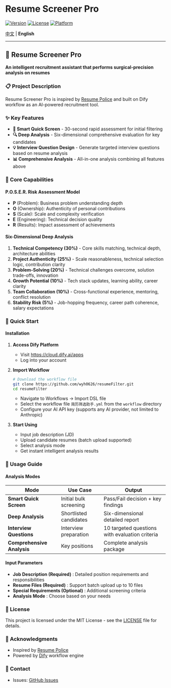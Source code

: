 # Resume Screener Pro

[![Version](https://img.shields.io/badge/version-1.0.0-blue.svg)](https://github.com/wyh0626/resumeFilter)
[![License](https://img.shields.io/badge/license-MIT-green.svg)](LICENSE)
[![Platform](https://img.shields.io/badge/platform-Dify-orange.svg)](https://dify.ai)

[中文](README.md) | **English**

---

## 🌟 Resume Screener Pro

**An intelligent recruitment assistant that performs surgical-precision analysis on resumes**

### 📋 Project Description

Resume Screener Pro is inspired by [Resume Police](https://github.com/itMrBoy/resumePolice) and built on Dify workflow as an AI-powered recruitment tool.

### ✨ Key Features

* **🚀 Smart Quick Screen** - 30-second rapid assessment for initial filtering
* **🔍 Deep Analysis** - Six-dimensional comprehensive evaluation for key candidates
* **💡 Interview Question Design** - Generate targeted interview questions based on resume analysis
* **📊 Comprehensive Analysis** - All-in-one analysis combining all features above

### 🎯 Core Capabilities

#### P.O.S.E.R. Risk Assessment Model

* **P** (Problem): Business problem understanding depth
* **O** (Ownership): Authenticity of personal contributions
* **S** (Scale): Scale and complexity verification
* **E** (Engineering): Technical decision quality
* **R** (Results): Impact assessment of achievements

#### Six-Dimensional Deep Analysis

1. **Technical Competency (30%)** - Core skills matching, technical depth, architecture abilities
2. **Project Authenticity (25%)** - Scale reasonableness, technical selection logic, contribution clarity
3. **Problem-Solving (20%)** - Technical challenges overcome, solution trade-offs, innovation
4. **Growth Potential (10%)** - Tech stack updates, learning ability, career clarity
5. **Team Collaboration (10%)** - Cross-functional experience, mentoring, conflict resolution
6. **Stability Risk (5%)** - Job-hopping frequency, career path coherence, salary expectations

### 🚀 Quick Start

#### Installation

1. **Access Dify Platform**

   * Visit https://cloud.dify.ai/apps
   * Log into your account
2. **Import Workflow**

   ```bash
   # Download the workflow file
   git clone https://github.com/wyh0626/resumeFilter.git
   cd resumeFilter
   ```

   * Navigate to Workflows → Import DSL file
   * Select the workflow file `简历筛选助手.yml` from the `workflow` directory
   * Configure your AI API key (supports any AI provider, not limited to Anthropic)
3. **Start Using**

   * Input job description (JD)
   * Upload candidate resumes (batch upload supported)
   * Select analysis mode
   * Get instant intelligent analysis results

### 📖 Usage Guide

#### Analysis Modes

| Mode                             | Use Case               | Output                                         |
| -------------------------------- | ---------------------- | ---------------------------------------------- |
| **Smart Quick Screen**     | Initial bulk screening | Pass/Fail decision + key findings              |
| **Deep Analysis**          | Shortlisted candidates | Six-dimensional detailed report                |
| **Interview Questions**    | Interview preparation  | 10 targeted questions with evaluation criteria |
| **Comprehensive Analysis** | Key positions          | Complete analysis package                      |

#### Input Parameters

* **Job Description (Required)** : Detailed position requirements and responsibilities
* **Resume Files (Required)** : Support batch upload up to 10 files
* **Special Requirements (Optional)** : Additional screening criteria
* **Analysis Mode** : Choose based on your needs

### 📄 License

This project is licensed under the MIT License - see the [LICENSE](LICENSE) file for details.

### 🙏 Acknowledgments

* Inspired by [Resume Police](https://github.com/itMrBoy/resumePolice)
* Powered by [Dify](https://dify.ai/) workflow engine

### 📮 Contact

* Issues: [GitHub Issues](https://github.com/wyh0626/resumeFilter/issues)
